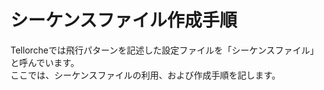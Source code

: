 # シーケンスファイル作成手順

Tellorcheでは飛行パターンを記述した設定ファイルを「シーケンスファイル」と呼んでいます。  
ここでは、シーケンスファイルの利用、および作成手順を記します。
